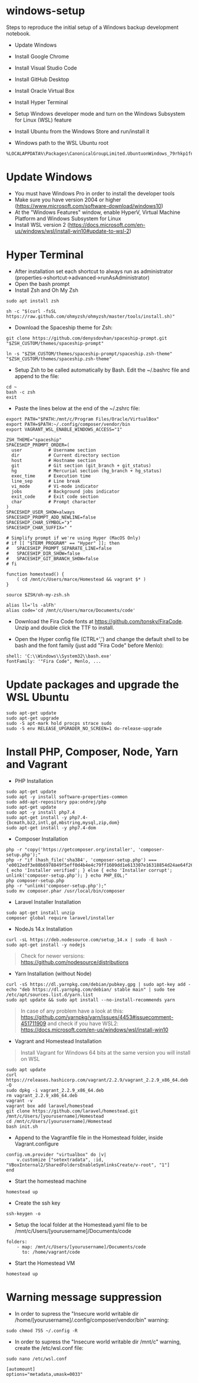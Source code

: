 # windows-setup
Steps to reproduce the initial setup of a Windows backup development notebook.

- Update Windows
- Install Google Chrome
- Install Visual Studio Code
- Install GitHub Desktop
- Install Oracle Virtual Box
- Install Hyper Terminal
- Setup Windows developer mode and turn on the Windows Subsystem for Linux (WSL) feature
- Install Ubuntu from the Windows Store and run/install it

- Windows path to the WSL Ubuntu root
```
%LOCALAPPDATA%\Packages\CanonicalGroupLimited.UbuntuonWindows_79rhkp1fndgsc\LocalState\rootfs
```

# Update Windows

- You must have Windows Pro in order to install the developer tools
- Make sure you have version 2004 or higher (https://www.microsoft.com/software-download/windows10)
- At the "Windows Features" window, enable HyperV, Virtual Machine Platform and Windows Subsystem for Linux
- Install WSL version 2 (https://docs.microsoft.com/en-us/windows/wsl/install-win10#update-to-wsl-2)

# Hyper Terminal

- After installation set each shortcut to always run as administrator (properties->shortcut->advanced->runAsAdministrator)
- Open the bash prompt
- Install Zsh and Oh My Zsh

```
sudo apt install zsh

sh -c "$(curl -fsSL https://raw.github.com/ohmyzsh/ohmyzsh/master/tools/install.sh)"
```

- Download the Spaceship theme for Zsh:

```
git clone https://github.com/denysdovhan/spaceship-prompt.git "$ZSH_CUSTOM/themes/spaceship-prompt"

ln -s "$ZSH_CUSTOM/themes/spaceship-prompt/spaceship.zsh-theme" "$ZSH_CUSTOM/themes/spaceship.zsh-theme"
```

- Setup Zsh to be called automatically by Bash. Edit the ~/.bashrc file and append to the file:

```
cd ~
bash -c zsh
exit
```

- Paste the lines below at the end of the ~/.zshrc file:

```
export PATH="$PATH:/mnt/c/Program Files/Oracle/VirtualBox"
export PATH=$PATH:~/.config/composer/vendor/bin
export VAGRANT_WSL_ENABLE_WINDOWS_ACCESS="1"

ZSH_THEME="spaceship"
SPACESHIP_PROMPT_ORDER=(
  user          # Username section  
  dir           # Current directory section  
  host          # Hostname section  
  git           # Git section (git_branch + git_status)  
  hg            # Mercurial section (hg_branch + hg_status)
  exec_time     # Execution time
  line_sep      # Line break
  vi_mode       # Vi-mode indicator
  jobs          # Background jobs indicator
  exit_code     # Exit code section
  char          # Prompt character
)
SPACESHIP_USER_SHOW=always
SPACESHIP_PROMPT_ADD_NEWLINE=false
SPACESHIP_CHAR_SYMBOL="❯"
SPACESHIP_CHAR_SUFFIX=" "

# Simplify prompt if we're using Hyper (MacOS Only)
# if [[ "$TERM_PROGRAM" == "Hyper" ]]; then
#   SPACESHIP_PROMPT_SEPARATE_LINE=false
#   SPACESHIP_DIR_SHOW=false
#   SPACESHIP_GIT_BRANCH_SHOW=false
# fi

function homestead() {
    ( cd /mnt/c/Users/marce/Homestead && vagrant $* )
}

source $ZSH/oh-my-zsh.sh

alias ll='ls -alFh'
alias code='cd /mnt/c/Users/marce/Documents/code'
```

- Download the Fira Code fonts at https://github.com/tonsky/FiraCode. Unzip and double click the TTF to install.

- Open the Hyper config file (CTRL+',') and change the default shell to be bash and the font family (just add "Fira Code" before Menlo):

```
shell: 'C:\\Windows\\System32\\bash.exe'
fontFamily: '"Fira Code", Menlo, ...
```

# Update packages and upgrade the WSL Ubuntu
```
sudo apt-get update
sudo apt-get upgrade
sudo -S apt-mark hold procps strace sudo
sudo -S env RELEASE_UPGRADER_NO_SCREEN=1 do-release-upgrade
```

# Install PHP, Composer, Node, Yarn and Vagrant

- PHP Installation

```
sudo apt-get update
sudo apt -y install software-properties-common
sudo add-apt-repository ppa:ondrej/php
sudo apt-get update
sudo apt -y install php7.4
sudo apt-get install -y php7.4-{bcmath,bz2,intl,gd,mbstring,mysql,zip,dom}
sudo apt-get install -y php7.4-dom
```

- Composer Installation

```
php -r "copy('https://getcomposer.org/installer', 'composer-setup.php');"
php -r "if (hash_file('sha384', 'composer-setup.php') === 'e0012edf3e80b6978849f5eff0d4b4e4c79ff1609dd1e613307e16318854d24ae64f26d17af3ef0bf7cfb710ca74755a') { echo 'Installer verified'; } else { echo 'Installer corrupt'; unlink('composer-setup.php'); } echo PHP_EOL;"
php composer-setup.php
php -r "unlink('composer-setup.php');"
sudo mv composer.phar /usr/local/bin/composer
```

- Laravel Installer Installation

```
sudo apt-get install unzip
composer global require laravel/installer
```

- NodeJs 14.x Installation

```
curl -sL https://deb.nodesource.com/setup_14.x | sudo -E bash -
sudo apt-get install -y nodejs
```
>Check for newer versions: https://github.com/nodesource/distributions

- Yarn Installation (without Node)

```
curl -sS https://dl.yarnpkg.com/debian/pubkey.gpg | sudo apt-key add -
echo "deb https://dl.yarnpkg.com/debian/ stable main" | sudo tee /etc/apt/sources.list.d/yarn.list
sudo apt update && sudo apt install --no-install-recommends yarn
```
>In case of any problem have a look at this: https://github.com/yarnpkg/yarn/issues/4453#issuecomment-451711909
>and check if you have WSL2: https://docs.microsoft.com/en-us/windows/wsl/install-win10

- Vagrant and Homestead Installation

>Install Vagrant for Windows 64 bits at the same version you will install on WSL 
```
sudo apt update
curl https://releases.hashicorp.com/vagrant/2.2.9/vagrant_2.2.9_x86_64.deb -O
sudo dpkg -i vagrant_2.2.9_x86_64.deb
rm vagrant_2.2.9_x86_64.deb
vagrant -v
vagrant box add laravel/homestead
git clone https://github.com/laravel/homestead.git /mnt/c/Users/[yourusername]/Homestead
cd /mnt/c/Users/[yourusername]/Homestead
bash init.sh
```

- Append to the Vagrantfile file in the Homestead folder, inside Vagrant.configure

```
config.vm.provider "virtualbox" do |v|
    v.customize ["setextradata", :id, "VBoxInternal2/SharedFoldersEnableSymlinksCreate/v-root", "1"]
end
```

- Start the homestead machine

```
homestead up
```

- Create the ssh key

```
ssh-keygen -o
```

- Setup the local folder at the Homestead.yaml file to be /mnt/c/Users/[yourusername]/Documents/code

```
folders:
    - map: /mnt/c/Users/[yourusername]/Documents/code
      to: /home/vagrant/code
```


- Start the Homestead VM

```
homestead up
```

# Warning message suppression

- In order to supress the "Insecure world writable dir /home/[yourusername]/.config/composer/vendor/bin" warning:

```
sudo chmod 755 ~/.config -R
```

- In order to supress the "Insecure world writable dir /mnt/c" warning, create the /etc/wsl.conf file:

```
sudo nano /etc/wsl.conf
```
```
[automount]
options="metadata,umask=0033"
```


